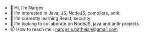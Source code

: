 - 👋 Hi, I’m Narges
- 👀 I’m interested in Java, JS, NodeJS, compilers, antlr.
- 🌱 I’m currently learning React, security
- 💞️ I’m looking to collaborate on NodeJS, java and antlr projects
- 📫 How to reach me : narges.s.batheian@gmail.com

<!---
bathaeian/bathaeian is a ✨ special ✨ repository because its `README.md` (this file) appears on your GitHub profile.
You can click the Preview link to take a look at your changes.
--->
